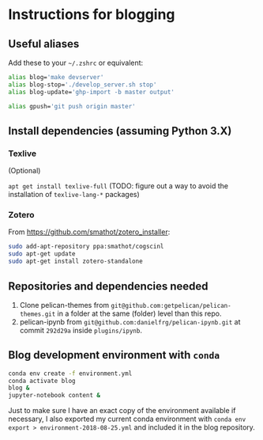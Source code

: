 # Instructions for blogging

## Useful aliases

Add these to your `~/.zshrc` or equivalent:

```zsh
alias blog='make devserver'
alias blog-stop='./develop_server.sh stop'
alias blog-update='ghp-import -b master output'

alias gpush='git push origin master'
```

## Install dependencies (assuming Python 3.X)

### Texlive 

(Optional)

`apt get install texlive-full`
(TODO: figure out a way to avoid the installation of `texlive-lang-*` packages)

### Zotero

From https://github.com/smathot/zotero_installer:

```zsh
sudo add-apt-repository ppa:smathot/cogscinl
sudo apt-get update
sudo apt-get install zotero-standalone
```

## Repositories and dependencies needed

1. Clone pelican-themes from `git@github.com:getpelican/pelican-themes.git` in a folder at the same (folder) level than this repo.
2. pelican-ipynb from `git@github.com:danielfrg/pelican-ipynb.git` at commit `292d29a` inside `plugins/ipynb`.

## Blog development environment with `conda`

```zsh
conda env create -f environment.yml
conda activate blog
blog &
jupyter-notebook content &
```

Just to make sure I have an exact copy of the environment available if necessary, I also exported my current conda environment with `conda env export > environment-2018-08-25.yml` and included it in the blog repository.
